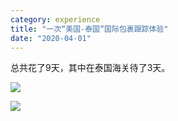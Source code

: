 ```yaml
---
category: experience
title: "一次“美国-泰国“国际包裹跟踪体验"
date: "2020-04-01"
---
```


总共花了9天，其中在泰国海关待了3天。

![](https://goooooouwa.files.wordpress.com/2020/04/usps.com-usps-tracking-results-tools.usps_.com_.2.png?w=427)

![](https://goooooouwa.files.wordpress.com/2020/04/track-and-trace-_-ems-_-thailand-post-track.thailandpost.co_.th_.1.png?w=1024)
